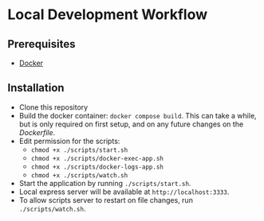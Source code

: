 # Local Development Workflow

## Prerequisites
- [Docker](https://www.docker.com/)

## Installation
- Clone this repository
- Build the docker container: `docker compose build`. This can take a while, but is only required on first setup, and on any future changes on the *Dockerfile*.
- Edit permission for the scripts:  
    - `chmod +x ./scripts/start.sh`  
    - `chmod +x ./scripts/docker-exec-app.sh`  
    - `chmod +x ./scripts/docker-logs-app.sh`  
    - `chmod +x ./scripts/watch.sh`  
- Start the application by running `./scripts/start.sh`.
- Local express server will be available at `http://localhost:3333`.
- To allow scripts server to restart on file changes, run `./scripts/watch.sh`.
